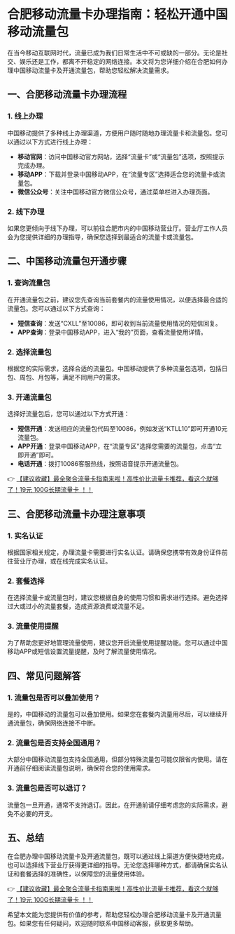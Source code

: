 # 合肥移动流量卡办理指南：轻松开通中国移动流量包

在当今移动互联网时代，流量已成为我们日常生活中不可或缺的一部分。无论是社交、娱乐还是工作，都离不开稳定的网络连接。本文将为您详细介绍在合肥如何办理中国移动流量卡及开通流量包，帮助您轻松解决流量需求。

## 一、合肥移动流量卡办理流程

### 1. 线上办理
中国移动提供了多种线上办理渠道，方便用户随时随地办理流量卡和流量包。您可以通过以下方式进行线上办理：

- **移动官网**：访问中国移动官方网站，选择“流量卡”或“流量包”选项，按照提示完成办理。
- **移动APP**：下载并登录中国移动APP，在“流量专区”选择适合您的流量卡或流量包。
- **微信公众号**：关注中国移动官方微信公众号，通过菜单栏进入办理页面。

### 2. 线下办理
如果您更倾向于线下办理，可以前往合肥市内的中国移动营业厅。营业厅工作人员会为您提供详细的办理指导，确保您选择到最适合的流量卡或流量包。

## 二、中国移动流量包开通步骤

### 1. 查询流量包
在开通流量包之前，建议您先查询当前套餐内的流量使用情况，以便选择最合适的流量包。您可以通过以下方式查询：

- **短信查询**：发送“CXLL”至10086，即可收到当前流量使用情况的短信回复。
- **APP查询**：登录中国移动APP，进入“我的”页面，查看流量使用详情。

### 2. 选择流量包
根据您的实际需求，选择合适的流量包。中国移动提供了多种流量包选项，包括日包、周包、月包等，满足不同用户的需求。

### 3. 开通流量包
选择好流量包后，您可以通过以下方式开通：

- **短信开通**：发送相应的流量包代码至10086，例如发送“KTLL10”即可开通10元流量包。
- **APP开通**：登录中国移动APP，在“流量专区”选择您需要的流量包，点击“立即开通”即可。
- **电话开通**：拨打10086客服热线，按照语音提示开通流量包。

👉 [【建议收藏】最全聚合流量卡指南来啦！高性价比流量卡推荐，看这个就够了！19元 100G长期流量卡 ！！](https://bit.ly/Liuliangka)

## 三、合肥移动流量卡办理注意事项

### 1. 实名认证
根据国家相关规定，办理流量卡需要进行实名认证。请确保您携带有效身份证件前往营业厅办理，或在线完成实名认证。

### 2. 套餐选择
在选择流量卡或流量包时，建议您根据自身的使用习惯和需求进行选择。避免选择过大或过小的流量套餐，造成资源浪费或流量不足。

### 3. 流量使用提醒
为了帮助您更好地管理流量使用，建议您开启流量使用提醒功能。您可以通过中国移动APP或短信设置流量提醒，及时了解流量使用情况。

## 四、常见问题解答

### 1. 流量包是否可以叠加使用？
是的，中国移动的流量包可以叠加使用。如果您在套餐内流量用尽后，可以继续开通流量包，确保网络连接不中断。

### 2. 流量包是否支持全国通用？
大部分中国移动流量包支持全国通用，但部分特殊流量包可能仅限省内使用。请在开通前仔细阅读流量包说明，确保符合您的使用需求。

### 3. 流量包是否可以退订？
流量包一旦开通，通常不支持退订。因此，在开通前请仔细考虑您的实际需求，避免不必要的开支。

## 五、总结

在合肥办理中国移动流量卡及开通流量包，既可以通过线上渠道方便快捷地完成，也可以选择线下营业厅获得更详细的指导。无论您选择哪种方式，都请确保实名认证和套餐选择的准确性，以保障您的流量使用体验。

👉 [【建议收藏】最全聚合流量卡指南来啦！高性价比流量卡推荐，看这个就够了！19元 100G长期流量卡 ！！](https://bit.ly/Liuliangka)

希望本文能为您提供有价值的参考，帮助您轻松办理合肥移动流量卡及开通流量包。如果您有任何疑问，欢迎随时联系中国移动客服，获取更多帮助。